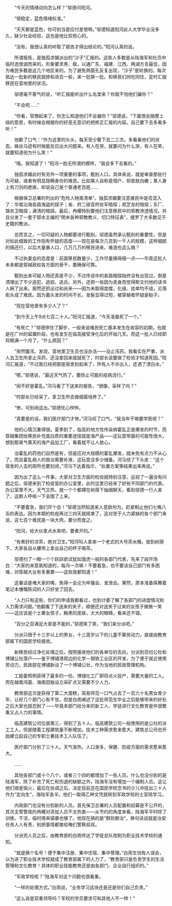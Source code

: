 　　“今天的情绪动向怎么样？”邬德问阳河。

　　“很稳定，蓝色情绪标准。”

　　“天天都是蓝色，你可别当是应付差使啊。”邬德知道阳河此人大学毕业没多久，缺少社会经验，这也是他比较担心的。

　　“没有，我很认真的听取了报告才得出结论的。”阳河认真的说。

　　所谓报告，是独孤求婚派出的“沙子”汇报的。这些人多数是从陆海军和社员中临时选借调而来的。形象要求黑、瘦，以通广东、福建、江西、两湖方言最佳，因为难民多数是这几个地区来的。为了避免熟面孔反复出现，“沙子”是轮换的。每次抵达一批新的移民就掺和进去一些，来一批换一批。和移民们同吃同住，定时汇报移民在营地里的状况。

　　邬德毫不客气的说，“听汇报能听出什么名堂来？你就不怕他们骗你？”

　　“不会吧……”

　　“你看，官僚起来了，你怎么知道他们不会骗你？”邬德说，“下属很会揣摩上级的意思，有时候会根据你的好恶无意识的把修正汇报的内容。自己要下去多看多听！”

　　他歇了口气：“作为这里的头头，每天至少要下去二三次。多看看他们的状态。蛛丝马迹有时候能反应出大问题来。有人在哭，就要问为什么哭，有人在笑，就要知道他为什么笑！”

　　“哦。我知道了！”阳河一脸无所谓的模样，“我会多下去看的。”

　　独孤求婚此时有另外一项重要的事项，甄别人口。具体来说，就是审查那些行为可疑，或者有明显隐瞒身份的难民。比如某人自称是佃户，却皮肤白嫩；某人身上有刀剑的疤痕，却说自己是个普通老百姓……

　　根据保卫总署的列出的“危险人物类清单”，独孤求婚要注意难民中是否混入了：华南沿海各路海盗的探子；省、府二级官府驻军暗探；郑芝龙的暗探；东厂、锦衣卫暗探；满清的暗探。最后，冉耀特别要他们注意移民中的邪教渗透情况。并且分发了一套于鄂水主编的“明末各种邪教教义、切口特征表”，搜罗了大多数见于史籍的教派。

　　总而言之，一切可疑的人物都要进行甄别。邬德虽然承认甄别的重要性，但是对如此细致的工作抱有怀疑的态度——现在是每次几百到一千人的规模，这样细腻的搞还行，以后大量暴人口，几万几万的移民进来，难道也这么搞？

　　不过执委会的态度是：前面移民数量少，工作尽量搞得细一点——毕竟这批人未来都是穿越政权各方面的骨干，要确保可靠。

　　甄别出来可疑人物还真是不少，不过传说中的各路暗探始终没有出现过。倒是清理出了不少逃犯、逃奴、逃兵。另外，还把一些因为卖身而觉得斯文扫地的读书人揪了出来。居然还抓出过和尚来——因为未取得度牒，化缘、挂单均不成，沦落街头成了难民。因为蓄头发的时间不长，发髻显得过短，被穿越者怀疑是鞑子。

　　“现在营地里有多少人了？”

　　“到今天上午9点七百二十人。”阳河汇报道，“今天凌晨死了一个。”

　　“有死亡？”邬德停住了脚步，一般来说难民死亡基本发生在收容的初期，也就是在广州的留置阶段，也有发生在临高接受净化后的开始几天。而这一批人已经即将期满一个月了。“什么原因？”

　　“突然腹泻。发烧，营地里卫生员也没办法——没止泻药。我看实在严重，派人去卫生所拿止泻药，还没拿回来就就死了，时部长说要做了检验才知道死因。”阳河汇报道，“不过我已经把那座宿舍封起来了，所有人不许出入，还洒了漂白水。”

　　“嗯，”邬德说，“最近天气热了，要防止可能的疫病流行。”

　　“闹不好是霍乱。”河马看了下送来的报告，“很像，采样了吗？”

　　“时部长已经采了，拿卫生所去做细菌培养了。”

　　“惨，可别闹这出。”邬德忧心忡忡。

　　“真要是的话，我们医疗部门才惨。”河马叹了口气，“我当年干嘛要学医呢？”

　　他的心情沉重得很。夏季到了，临高的地方性传染病霍乱正是爆发的时节，而穿越集团给移民补充蛋白质的重要途径就是海产品——这玩意带菌的可能性很大，想到那臭气熏天的海产品加工厂，看着就不让人放心。

　　治霍乱的药他们自然是有，但是应对大规模的霍乱爆发，就未免有点力不从心了。而且霍乱病人的救治需要补液，这玩意没多少储备。河马挠了下头皮：“这个宿舍的人去的厕所也要封闭，”河马下达着指示，“处置方案等结果出来再说。”

　　因为出了这么一件事，大家对卫生方面的检验就特别注意，巡视了一遍没有问题之后，邬德来到了检疫营的办公室里，此时这里已经来了好些不同部门的代表。办公室里不大，天气又热，就一个个都蹲在树荫下抽烟聊天，看到邬德一行人来了，这群人呼啦一下全围了上来。

　　“不要着急，我们开个会！”邬德当然知道来人意欲何为，赶紧制止他们七嘴八舌的表达。因为本期的检疫再过三四天就结束了，这对苦于人力紧缺的各个部门来说，这七百个难民是一块大肉，要分而食之。

　　“阳河，给大伙拿点水来吧，要煮开的。”

　　“有煮好的凉茶，绝对卫生。”阳河叫人拿来一个老式的大号茶水桶，放到树荫下，大家各自从腰带上拿出自己的杯子喝茶。

　　邬德扫了一眼一个个跃跃欲试犹如饿虎一般的各部门代表，先来了段开场白：“大家的来意我知道的，每月一次嘛！不要着急，也不要谈自己部门有多困难，对穿越大业有多重要——这些我都知道！”

　　这番话是堵大家的嘴，免得一会沦为牢骚会、发泄会。果然，原本准备挥舞着笔记本慷慨陈词的人只好坐了回去。

　　“人力只有这些，你们的申请我都看过，也到计委了解了各部门的进度情况和人力需求问题。”他翻看了下送来的夹子，顺便还对送夹子过来的女孩子微微一笑——这应该是个土著女孩子，黝黑的皮肤，大大的眼睛，看来还不错。

　　“百分之百满足大家是不能的，”邬德笑了笑，“我们来分派吧。”

　　分派只限于十三岁以上的男女，十三周岁以下的儿童不算劳动力，直接由教育部属下的国民学校接收。

　　新移民经过净化处理之后，按照接收他们的各单位的去向，分派到百仞公社和博铺公社落户——鉴于博铺港周边的化学－钢铁工业区的开发，为了便于就近使用劳动力，民政部在博铺新设了一个博铺公社，作为当地的民政管理机构。

　　工能委照例获得了最多的一份。博铺化工厂即将点火投产，需要大量的工人。而在越南鸿基、海南田独设立采矿点又需要不少人力。

　　教育部这次是获得了第二大蛋糕，简易师范一口气占去了一百六十名男女青少年，让好几个部门心有不甘。但是白雨阐述了这批师范生毕业之后能够带来的好处之后大家也就忍耐了——毕竟本部门给分来的新工人、学徒进行文化教育是件很繁重又占人力的事情。

　　临高建筑公司位居第三，得到了五十人。临高建筑公司一般使用的是公社的派工工人，但是随着工程建筑量不断增加，技术工种需求愈来愈大，建筑总公司也开始建立起自己的专职土著技术工人队伍了。

　　医疗部门分到了三十人。天气渐热，人口渐多，保健、防疫方面的需求愈来愈大。

　　……

　　其他各部门或十个八个，或者三个四的都增加了一些人员。什么也没分到的是陆海军，除了补充了死亡和伤退的缺额之外，陆海军没有增加一个编制人员。这让他们很是恼火，最后在协调之后，决定目前还在国民学校念书的少儿中拔出三十人作为“定向生”，海陆军各半。他们一取得乙种文凭就转到军政学校的士官班学习。

　　内政部门也没有分到新的人员。首先保卫总署的人员配置和招募是不公开的，其次主管警政的冉耀对添加人员不太热衷——从节约的角度来看，陆海军平时除了训练、干活，临时用来镇暴也够了。他现在搞的是“群防群治”，换句话说就是治安任务人人有责，别把事情都推给俺们警察叔叔。

　　分派完人员之后，由教育部的白雨传达了学徒总队改制为职业技术学校的通知。

　　“就是换个名号！便于集中注册、集中住宿、集中管理。”白雨生怕有人误会，以为进了职业技术学校就成了教育部属下的人力了，“教育部只是负责学生的生活管理和文化教育！具体的职业技能教育还是由各部门、企业自行组织的。”

　　“军政学校呢？”陆海军对这个问题也很看重。

　　“一样的处理方式。”白雨说，“业务学习这块还是还是你们自己负责。”

　　“这么说是双重领导吗？军校的学员要求可和其他人不一样！”
